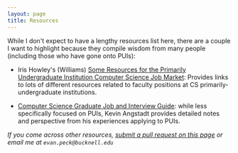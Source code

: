 ```yaml
---
layout: page
title: Resources
---
```


While I don't expect to have a lengthy resources list here, there are a couple I want to highlight because they compile wisdom from many people (including those who have gone onto PUIs):

- Iris Howley's (Williams) [Some Resources for the Primarily Undergraduate Institution Computer Science Job Market](https://docs.google.com/document/d/1JGyp7_NJKDAjCpsm8Z5_lty0P76jk3bhPPMdQJaF0nw/edit?usp=sharing): Provides links to lots of different resources related to faculty positions at CS primarily-undergraduate institutions. 

- [Computer Science Graduate Job and Interview Guide](https://csguides.github.io/grad-job-guide/): while less specifically focused on PUIs, Kevin Angstadt provides detailed notes and perspective from his experiences applying to PUIs. 


_If you come across other resources, [submit a pull request on this page](https://github.com/cs-pui/cs-pui.github.io/blob/master/resources.md) or email me at `evan.peck@bucknell.edu`_